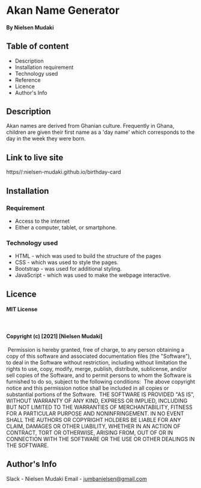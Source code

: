 # Akan Name Generator

#### By Nielsen Mudaki

## Table of content
* Description
* Installation requirement
* Technology used
* Reference
* Licence
* Author's Info

## Description
Akan names are derived from Ghanian culture. Frequently in Ghana, children are given their first name as a 'day name' which corresponds to the day in the week they were born. 

## Link to live site
https//:nielsen-mudaki.github.io/birthday-card

## Installation 
### Requirement
* Access to the internet
* Either a computer, tablet, or smartphone.
### Technology used
* HTML - which was used to build the structure of the pages
* CSS - which was used to style the pages.
* Bootstrap - was used for additional styling.
* JavaScript - which was used to make the webpage interactive.

## Licence
#### MIT License
​
#### Copyright (c) [2021] [Nielsen Mudaki]
​
Permission is hereby granted, free of charge, to any person obtaining a copy
of this software and associated documentation files (the "Software"), to deal
in the Software without restriction, including without limitation the rights
to use, copy, modify, merge, publish, distribute, sublicense, and/or sell
copies of the Software, and to permit persons to whom the Software is
furnished to do so, subject to the following conditions:
​
The above copyright notice and this permission notice shall be included in all
copies or substantial portions of the Software.
​
THE SOFTWARE IS PROVIDED "AS IS", WITHOUT WARRANTY OF ANY KIND, EXPRESS OR
IMPLIED, INCLUDING BUT NOT LIMITED TO THE WARRANTIES OF MERCHANTABILITY,
FITNESS FOR A PARTICULAR PURPOSE AND NONINFRINGEMENT. IN NO EVENT SHALL THE
AUTHORS OR COPYRIGHT HOLDERS BE LIABLE FOR ANY CLAIM, DAMAGES OR OTHER
LIABILITY, WHETHER IN AN ACTION OF CONTRACT, TORT OR OTHERWISE, ARISING FROM,
OUT OF OR IN CONNECTION WITH THE SOFTWARE OR THE USE OR OTHER DEALINGS IN THE
SOFTWARE.
​
## Author's Info
Slack - Nielsen Mudaki
Email - jumbanielsen@gmail.com